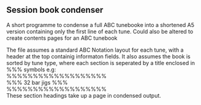 ## Session book condenser

A short programme to condense a full ABC tunebooke into a shortened A5 version containing only the first line of each tune.
Could also be altered to create contents pages for an ABC tunebook 

The file assumes a standard ABC Notation layout for each tune, with a header at the top containig informaton fields.
It also assumes the book is sorted by tune type, where each section is seperated by a title enclosed in %%% symbols e.g:  
%%%%%%%%%%%%%%%%%%%   
%%% 32 bar jigs %%%   
%%%%%%%%%%%%%%%%%%%   
These section headings take up a page in condensed output.
